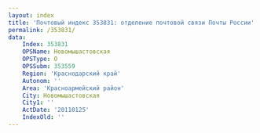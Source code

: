 ```yaml
---
layout: index
title: 'Почтовый индекс 353831: отделение почтовой связи Почты России'
permalink: /353831/
data:
    Index: 353831
    OPSName: Новомышастовская
    OPSType: О
    OPSSubm: 353559
    Region: 'Краснодарский край'
    Autonom: ''
    Area: 'Красноармейский район'
    City: Новомышастовская
    City1: ''
    ActDate: '20110125'
    IndexOld: ''
---
```

